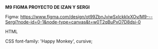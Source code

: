 **M9 FIGMA PROYECTO DE IZAN Y SERGI**

Figma: https://www.figma.com/design/ot99ZbnJviwSxlckkIxXOv/M9---Sergi?node-id=0-1&node-type=canvas&t=w0T2qBuPxO7D8dsi-0

HTML
<head>
    <meta charset="UTF-8">
    <meta name="viewport" content="width=device-width, initial-scale=1.0">
    <title>Retro Gaming 8-Bits</title>
    <link rel="stylesheet" href="style.css">
    <link href="https://fonts.googleapis.com/css2?family=Happy+Monkey&display=swap" rel="stylesheet">
</head>

CSS
font-family: 'Happy Monkey', cursive;
